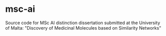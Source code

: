 # msc-ai
Source code for MSc AI distinction dissertation submitted at the University of Malta: "Discovery of Medicinal Molecules based on Similarity Networks"

